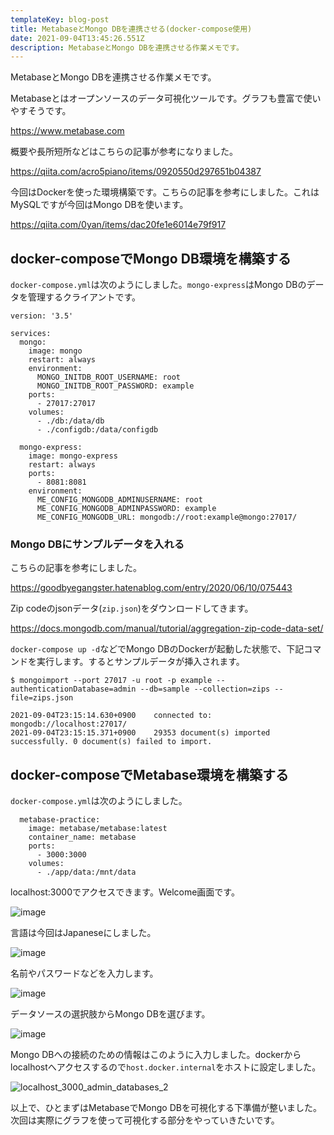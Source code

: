 ```yaml
---
templateKey: blog-post
title: MetabaseとMongo DBを連携させる(docker-compose使用)
date: 2021-09-04T13:45:26.551Z
description: MetabaseとMongo DBを連携させる作業メモです。
---
```

MetabaseとMongo DBを連携させる作業メモです。

Metabaseとはオープンソースのデータ可視化ツールです。グラフも豊富で使いやすそうです。

https://www.metabase.com

概要や長所短所などはこちらの記事が参考になりました。

https://qiita.com/acro5piano/items/0920550d297651b04387

今回はDockerを使った環境構築です。こちらの記事を参考にしました。これはMySQLですが今回はMongo DBを使います。

https://qiita.com/0yan/items/dac20fe1e6014e79f917

## docker-composeでMongo DB環境を構築する

`docker-compose.yml`は次のようにしました。`mongo-express`はMongo DBのデータを管理するクライアントです。

```
version: '3.5'

services:
  mongo:
    image: mongo
    restart: always
    environment:
      MONGO_INITDB_ROOT_USERNAME: root
      MONGO_INITDB_ROOT_PASSWORD: example
    ports:
      - 27017:27017
    volumes:
      - ./db:/data/db
      - ./configdb:/data/configdb

  mongo-express:
    image: mongo-express
    restart: always
    ports:
      - 8081:8081
    environment:
      ME_CONFIG_MONGODB_ADMINUSERNAME: root
      ME_CONFIG_MONGODB_ADMINPASSWORD: example
      ME_CONFIG_MONGODB_URL: mongodb://root:example@mongo:27017/
```

### Mongo DBにサンプルデータを入れる

こちらの記事を参考にしました。

https://goodbyegangster.hatenablog.com/entry/2020/06/10/075443

Zip codeのjsonデータ(`zip.json`)をダウンロードしてきます。

https://docs.mongodb.com/manual/tutorial/aggregation-zip-code-data-set/

`docker-compose up -d`などでMongo DBのDockerが起動した状態で、下記コマンドを実行します。するとサンプルデータが挿入されます。

```
$ mongoimport --port 27017 -u root -p example --authenticationDatabase=admin --db=sample --collection=zips --file=zips.json 

2021-09-04T23:15:14.630+0900    connected to: mongodb://localhost:27017/
2021-09-04T23:15:15.371+0900    29353 document(s) imported successfully. 0 document(s) failed to import.
```

## docker-composeでMetabase環境を構築する

`docker-compose.yml`は次のようにしました。

```
  metabase-practice:
    image: metabase/metabase:latest
    container_name: metabase
    ports:
      - 3000:3000
    volumes:
      - ./app/data:/mnt/data
```

localhost:3000でアクセスできます。Welcome画面です。

![image](https://user-images.githubusercontent.com/1194571/132128192-ca493743-3982-408a-ae70-f0287f81c25f.png)

言語は今回はJapaneseにしました。

![image](https://user-images.githubusercontent.com/1194571/132128205-057bbebf-733a-4e8b-864f-8effde08b4ec.png)

名前やパスワードなどを入力します。

![image](https://user-images.githubusercontent.com/1194571/132128213-65571018-fd46-4610-82f0-f976404b2ce4.png)

データソースの選択肢からMongo DBを選びます。

![image](https://user-images.githubusercontent.com/1194571/132128234-09ad43b3-cd86-4ccc-b3ec-f87b645771fe.png)

Mongo DBへの接続のための情報はこのように入力しました。dockerからlocalhostへアクセスするので`host.docker.internal`をホストに設定しました。

![localhost_3000_admin_databases_2](https://user-images.githubusercontent.com/1194571/132129596-3a979229-67d2-4bdb-ac0f-77f19558f011.png)

以上で、ひとまずはMetabaseでMongo DBを可視化する下準備が整いました。次回は実際にグラフを使って可視化する部分をやっていきたいです。

